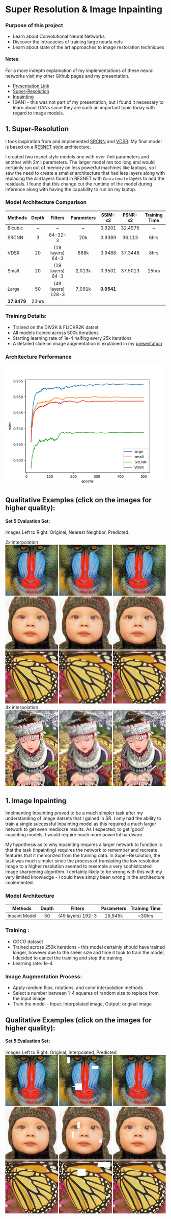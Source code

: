 # Super Resolution & Image Inpainting

### Purpose of this project
* Learn about Convolutional Neural Networks
* Discover the intracacies of training large neurla nets
* Learn about state of the art approaches to image restoration techniques

#### Notes:
For a more indepth explaination of my implementations of these neural networks visit my other Github pages and my presentation.
  * [Presentation Link](https://docs.google.com/presentation/d/1qXYvsdvY7xx_EAyjxPaJb84iO7sHpkBMH7JhRhaoGGA/edit?usp=sharing)
  * [Super-Resolution](https://github.com/JoshVEvans/Super-Resolution)
  * [Inpainting](https://github.com/JoshVEvans/Image-Inpainting)
  * [GAN] - this was not part of my presentation, but I found it necessary to learn about GANs since they are such an important topic today with regard to image models.

## 1. Super-Resolution
I took inspiration from and implemented [SRCNN](https://arxiv.org/pdf/1501.00092.pdf) and [VDSR](https://arxiv.org/pdf/1511.04587.pdf). My final model is based on a [RESNET](https://arxiv.org/pdf/1512.03385.pdf) style architecture.

I created two resnet style models one with over 7mil parameters and another with 2mil parameters. The larger model ran too long and would certainly run out of memory on less powerful machines like laptops, so I saw the need to create a smaller architecture that had less layers along with replacing the `Add` layers found in RESNET with `Concatenate` layers to add the residuals. I found that this change cut the runtime of the model during inference along with having the capability to run on my laptop.

### Model Architecture Comparison

| Methods                    | Depth |      Filters      | Parameters |         SSIM-x2         | PSNR-x2 | Training Time |
| -------------------------- | :---: | :---------------: | :--------: | :---------------------: | :-----: | :-----------: |
| Bicubic                    |   ~   |         ~         |     ~      |         0.9201          | 32.4975 |       ~       |
| SRCNN                      |   3   |      64-32-3      |    20k     |         0.9389          | 36.113  |     6hrs      |
| VDSR                       |  20   | (19 layers) 64-3  |    668k    |         0.9488          | 37.3448 |     8hrs      |
| Small                      |  20   | (19 layers) 64-3  |   2,013k   |         0.9501          | 37.5013 |     15hrs     |
| Large                      |  50   | (49 layers) 128-3 |   7,091k   | <strong>0.9541</strong> |
| <strong>37.9479  </strong> | 23hrs |

### Training Details:
* Trained on the DIV2K & FLICKR2K datset
* All models trained across 500k iterations
* Starting learning rate of 1e-4 halfing every 25k iterations
* A detailed slide on image augmentation is explained in my [presentation](https://docs.google.com/presentation/d/1qXYvsdvY7xx_EAyjxPaJb84iO7sHpkBMH7JhRhaoGGA/edit?usp=sharing)

### Architecture Performance
![alt text](md_images/plot_ssim.png)

## Qualitative Examples (click on the images for higher quality):
#### Set 5 Evaluation Set:
Images Left to Right: Original, Nearest Neighbor, Predicted.

2x interpolation
![alt text](evaluation/SR/baboon.png)
![alt text](evaluation/SR/baby.png)
![alt text](evaluation/SR/butterfly.png)
4x interpolation
![alt text](evaluation/SR/comic.png)

## 1. Image Inpainting
Implmenting Inpainting proved to be a much simpler task after my understanding of image datsets that I gained in SR. I only had the ability to train a single successful Inpainting model as this required a much larger network to get even mediocre results. As I expected, to get 'good' inapinting models, I would require much more powerful hardware.

My hypothesis as to why inpainting requires a larger network to function is that the task (inpainting) requires the network to remember and recreate features that it memorized from the training data. In Super-Resolution, the task was much simpler since the process of translating the low resolution image to a higher resolution seemed to resemble a very sophisticated image sharpening algorithm. I certainly likely to be wrong with this with my very limited knowledge - I could have simply been wrong in the architecture implemented.

### Model Architecture

| Methods       | Depth |      Filters      | Parameters | Training Time |
| ------------- | :---: | :---------------: | :--------: | :-----------: |
| Inpaint Model |  50   | (49 layers) 192-3 |  15,945k   |    ~30hrs     |


### Training :
* COCO dataset
* Trained across 250k iterations - this model certainly should have trained longer, however due to the sheer size and time it took to train the model, I decided to cancel the training and stop the training.
* Learning rate: 1e-4

### Image Augmentation Process:
* Apply random flips, rotations, and color interpolation methods
* Select a number between 1-4 squares of random size to replace from the input image.
* Train the model - Input: Interpolated image, Output: original image


## Qualitative Examples (click on the images for higher quality):
#### Set 5 Evaluation Set:
Images Left to Right: Original, Interpolated, Predicted
![alt text](evaluation/Inpainting/baboon.png)
![alt text](evaluation/Inpainting/baby.png)
![alt text](evaluation/Inpainting/butterfly.png)
    
